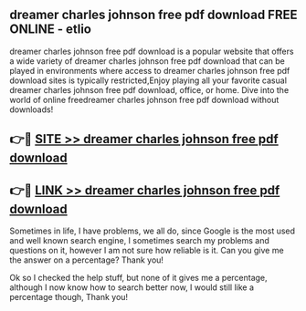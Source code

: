 ## dreamer charles johnson free pdf download FREE ONLINE - etlio

dreamer charles johnson free pdf download is a popular website that offers a wide variety of dreamer charles johnson free pdf download that can be played in environments where access to dreamer charles johnson free pdf download sites is typically restricted,Enjoy playing all your favorite casual dreamer charles johnson free pdf download, office, or home. Dive into the world of online freedreamer charles johnson free pdf download without downloads!

## 👉🔴 [SITE >> dreamer charles johnson free pdf download](http://news.freeplayer.one?title=dreamer_charles_johnson_free_pdf_download&ref=FRRE)

## 👉🔴 [LINK >> dreamer charles johnson free pdf download](http://news.freeplayer.one?title=dreamer_charles_johnson_free_pdf_download&ref=FREE)

Sometimes in life, I have problems, we all do, since Google is the most used and well known search engine, I sometimes search my problems and questions on it, however I am not sure how reliable is it. Can you give me the answer on a percentage? Thank you!

Ok so I checked the help stuff, but none of it gives me a percentage, although I now know how to search better now, I would still like a percentage though, Thank you!